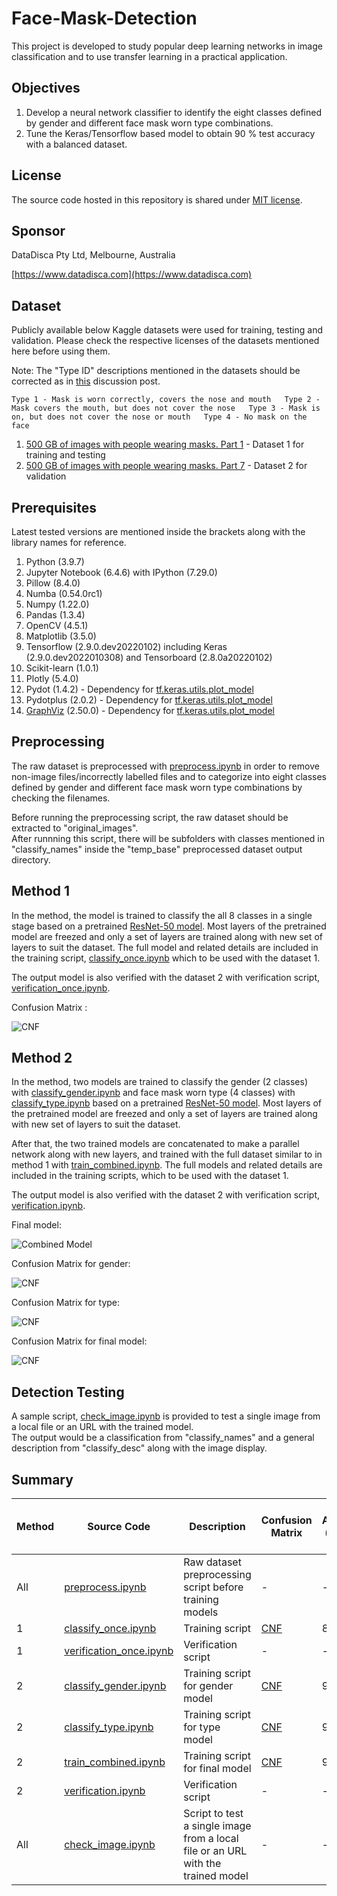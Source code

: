 # Face-Mask-Detection

This project is developed to study popular deep learning networks in image classification and to use transfer learning in a practical application.  

## Objectives

1. Develop a neural network classifier to identify the eight classes defined by gender and different face mask worn type combinations.  
2. Tune the Keras/Tensorflow based model to obtain 90 % test accuracy with a balanced dataset.

## License

The source code hosted in this repository is shared under [MIT license](LICENSE).

## Sponsor

DataDisca Pty Ltd, Melbourne, Australia

[https://www.datadisca.com](https://www.datadisca.com)

## Dataset

Publicly available below Kaggle datasets were used for training, testing and validation. Please check the respective licenses of the datasets mentioned here before using them.

Note: The "Type ID" descriptions mentioned in the datasets should be corrected as in [this](https://www.kaggle.com/tapakah68/medical-masks-part1/discussion/254996) discussion post.

`Type 1 - Mask is worn correctly, covers the nose and mouth  
Type 2 - Mask covers the mouth, but does not cover the nose  
Type 3 - Mask is on, but does not cover the nose or mouth  
Type 4 - No mask on the face`

1. [500 GB of images with people wearing masks. Part 1](https://www.kaggle.com/tapakah68/medical-masks-part1/) - Dataset 1 for training and testing
2. [500 GB of images with people wearing masks. Part 7](https://www.kaggle.com/tapakah68/medical-masks-part7) - Dataset 2 for validation

## Prerequisites

Latest tested versions are mentioned inside the brackets along with the library names for reference.

1. Python (3.9.7)
2. Jupyter Notebook (6.4.6) with IPython (7.29.0)
3. Pillow (8.4.0)
4. Numba (0.54.0rc1)
5. Numpy (1.22.0)
6. Pandas (1.3.4)
7. OpenCV (4.5.1)
8. Matplotlib  (3.5.0)
9. Tensorflow (2.9.0.dev20220102) including Keras (2.9.0.dev2022010308) and Tensorboard (2.8.0a20220102)
10. Scikit-learn (1.0.1)
11. Plotly (5.4.0)
12. Pydot (1.4.2) - Dependency for [tf.keras.utils.plot_model](https://www.tensorflow.org/api_docs/python/tf/keras/utils/plot_model)
13. Pydotplus (2.0.2) - Dependency for [tf.keras.utils.plot_model](https://www.tensorflow.org/api_docs/python/tf/keras/utils/plot_model) 
14. [GraphViz](https://graphviz.org/download/) (2.50.0) - Dependency for [tf.keras.utils.plot_model](https://www.tensorflow.org/api_docs/python/tf/keras/utils/plot_model)

## Preprocessing

The raw dataset is preprocessed with [preprocess.ipynb](Preprocess/preprocess.ipynb) in order to remove non-image files/incorrectly labelled files and to categorize into eight classes defined by gender and different face mask worn type combinations by checking the filenames.     

Before running the preprocessing script, the raw dataset should be extracted to "original_images".    
After runnning this script, there will be subfolders with classes mentioned in "classify_names" inside the "temp_base" preprocessed dataset output directory.

## Method 1

In the method, the model is trained to classify the all 8 classes in a single stage based on a pretrained [ResNet-50 model](https://www.tensorflow.org/api_docs/python/tf/keras/applications/resnet50/ResNet50). Most layers of the pretrained model are freezed and only a set of layers are trained along with new set of layers to suit the dataset. The full model and related details are included in the training script, [classify_once.ipynb](Method_1/classify_once.ipynb) which to be used with the dataset 1.

The output model is also verified  with the dataset 2 with verification script, [verification_once.ipynb](Method_1/verification_once.ipynb).

Confusion Matrix :

![CNF](Method_1/method1_cnf.png)

## Method 2

In the method, two models are trained to classify the gender (2 classes) with [classify_gender.ipynb](Method_2/classify_gender.ipynb) and face mask worn type (4 classes) with [classify_type.ipynb](Method_2/classify_type.ipynb) based on a pretrained [ResNet-50 model](https://www.tensorflow.org/api_docs/python/tf/keras/applications/resnet50/ResNet50). Most layers of the pretrained model are freezed and only a set of layers are trained along with new set of layers to suit the dataset. 

After that, the two trained models are concatenated to make a parallel network along with new layers, and trained with the full dataset similar to in method 1 with [train_combined.ipynb](Method_2/train_combined.ipynb).
The full models and related details are included in the training scripts, which to be used with the dataset 1.

The output model is also verified with the dataset 2 with verification script, [verification.ipynb](Method_2/verification.ipynb).

Final model:

![Combined Model](Method_2/combined.png)

Confusion Matrix for gender:

![CNF](Method_2/cnf_gender.png)

Confusion Matrix for type:

![CNF](Method_2/cnf_type.png)

Confusion Matrix for final model:

![CNF](Method_2/cnf_combined.png)


## Detection Testing

A sample script, [check_image.ipynb](Test/check_image.ipynb) is provided to test a single image from a local file or an URL with the trained model.  
The output would be a classification from "classify_names" and a general description from "classify_desc" along with the image display.

## Summary

| Method              | Source Code         | Description | Confusion Matrix |  Test Accuracy (dataset 1) | Verification Accuracy (dataset 2) |
|-------------------------|-----------------|-------------------|-------------------|-------------------|-------------------|
| All | [preprocess.ipynb](Preprocess/preprocess.ipynb)  |Raw dataset preprocessing script before training models  | -   | -   | -   |
| 1  | [classify_once.ipynb](Method_1/classify_once.ipynb) |  Training script  | [CNF](Method_1/method1_cnf.png)   | 89.73 %   | -   |
| 1  | [verification_once.ipynb](Method_1/verification_once.ipynb) |  Verification script | -   | -  | 78.21 %  |
| 2  | [classify_gender.ipynb](Method_2/classify_gender.ipynb) |  Training script for gender model | [CNF](Method_2/cnf_gender.png)   | 96.22 %   | -   |
| 2  | [classify_type.ipynb](Method_2/classify_type.ipynb) |  Training script for type model | [CNF](Method_2/cnf_type.png)  | 94.60 %   | -   |
| 2  | [train_combined.ipynb](Method_2/train_combined.ipynb) |  Training script for final model | [CNF](Method_2/cnf_combined.png)   | 95.13 %   | -   |
| 2  | [verification.ipynb](Method_2/verification.ipynb) |  Verification script | -   | -  | 79.44 %  |
| All  | [check_image.ipynb](Test/check_image.ipynb) |  Script to test a single image from a local file or an URL with the trained model  | -   | -   | -   |




